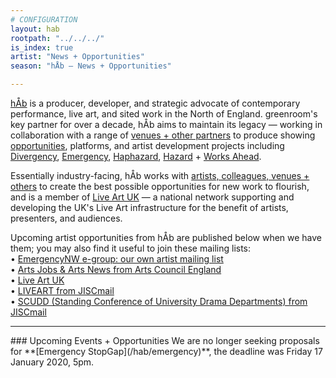 ```yaml
---
# CONFIGURATION
layout: hab
rootpath: "../../../"
is_index: true
artist: "News + Opportunities"
season: "hÅb — News + Opportunities"

---
```

[hÅb](/hab) is a producer, developer, and strategic advocate of contemporary performance, live art, and sited work in the North of England. greenroom's key partner for over a decade, hÅb aims to maintain its legacy — working in collaboration with a range of [venues + other partners](/hab/partners) to produce showing [opportunities](/hab/news), platforms, and artist development projects including [Divergency](/hab/divergencymcr), [Emergency](/hab/emergency), [Haphazard](/hab/haphazard), [Hazard](/hab/hazard) + [Works Ahead](/hab/worksahead).           
          
Essentially industry-facing, hÅb works with [artists, colleagues, venues + others](/hab/partners) to create the best possible opportunities for new work to flourish, and is a  member of <a href="http://www.liveartuk.org" target="_blank">Live Art UK</a> — a national network supporting and developing the UK's Live Art infrastructure for the benefit of artists, presenters, and audiences.         
          
Upcoming artist opportunities from hÅb are published below when we have them; you may also find it useful to join these mailing lists:         
• [EmergencyNW e-group: our own artist mailing list](/hab/emergencynw)        
• <a href="http://www.artsjobs.org.uk/subscribe" target="_blank">Arts Jobs & Arts News from Arts Council England</a>        
• <a href="http://www.liveartuk.org/pages/sign-up" target="_blank">Live Art UK</a>         
• <a href="http://www.jiscmail.ac.uk/cgi-bin/webadmin?A0=LIVEART" target="_blank">LIVEART from JISCmail</a>         
• <a href="http://www.jiscmail.ac.uk/cgi-bin/webadmin?A0=SCUDD" target="_blank">SCUDD (Standing Conference of University Drama Departments) from JISCmail</a>
<hr>                         
### Upcoming Events + Opportunities        
We are no longer seeking proposals for **[Emergency StopGap](/hab/emergency)**, the deadline was Friday 17 January 2020, 5pm.
